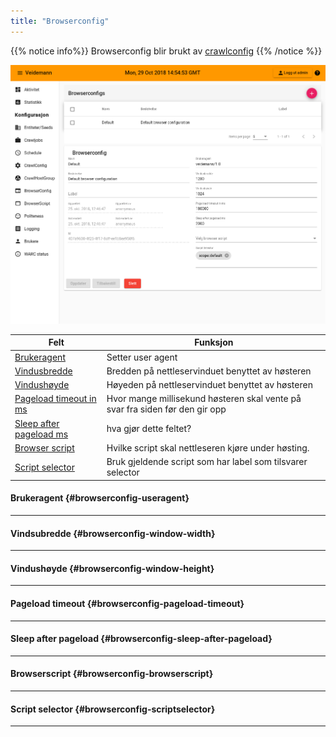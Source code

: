 ```yaml
---
title: "Browserconfig"
---
```


{{% notice info%}}
Browserconfig blir brukt av [crawlconfig](../crawlconfig)
{{% /notice %}}  


![browserconfig overview](static/images/veidemann_dashboard_browserconfig_overview.png)


 Felt                                                          | Funksjon
---------------------------------------------------------------|-----------------------------------------------------------------------------
[Brukeragent](#browserconfig-useragent)                        | Setter user agent
[Vindusbredde](#browserconfig-window-width)                    | Bredden på nettleservinduet benyttet av høsteren
[Vindushøyde](#browserconfig-window-height)                    | Høyeden på nettleservinduet benyttet av høsteren
[Pageload timeout in ms](#browserconfig-pageload-timeout)      | Hvor mange millisekund høsteren skal vente på svar fra siden før den gir opp
[Sleep after pageload ms](#browserconfig-sleep-after-pageload) | hva gjør dette feltet?
[Browser script](#browserconfig-browserscript)                 | Hvilke script skal nettleseren kjøre under høsting.
[Script selector](#browserconfig-scriptselector)               | Bruk gjeldende script som har label som tilsvarer selector  


#### Brukeragent {#browserconfig-useragent}
-------------------------------------------

#### Vindsubredde {#browserconfig-window-width}
-----------------------------------------------

#### Vindushøyde {#browserconfig-window-height}
-----------------------------------------------

#### Pageload timeout {#browserconfig-pageload-timeout}
-------------------------------------------------------

#### Sleep after pageload {#browserconfig-sleep-after-pageload}
-----------------------------------------------------------------

#### Browserscript {#browserconfig-browserscript}
--------------------------------------------------

#### Script selector {#browserconfig-scriptselector}
----------------------------------------------------